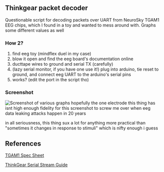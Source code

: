 ## Thinkgear packet decoder
Questionable script for decoding packets over UART from NeuroSky TGAM1 EEG chips, which I found in a toy and wanted to mess around with.
Graphs some different values as well

### How 2?
1. find eeg toy (mindflex duel in my case)
2. blow it open and find the eeg board's documentation online
3. ducttape wires to ground and serial TX (carefully)
4. (lazy serial monitor, if you have one use it!) plug into arduino, tie reset to ground, and connect eeg UART to the arduino's serial pins
5. works? (edit the port in the script tho)

### Screenshot
![Screenshot of various graphs](https://github.com/one-some/thinkgear-packet-decoder/assets/69319754/c03d8dfb-b612-4699-a78b-272fc9be33f4)
hopefully the one electrode this thing has isnt high enough fidelity for this screenshot to screw me over when eeg data leaking attacks happen in 20 years

in all seriousness, this thing sux a lot for anything more practical than "sometimes it changes in response to stimuli" which is nifty enough i guess

## References
[TGAM1 Spec Sheet](https://cdn.sparkfun.com/datasheets/Sensors/Biometric/tgam1.pdf)

[ThinkGear Serial Stream Guide](https://developer.neurosky.com/docs/doku.php?id=thinkgear_communications_protocol)
